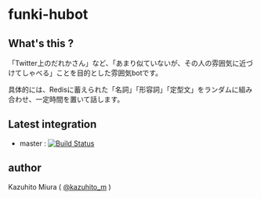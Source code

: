 funki-hubot
==============

## What's this ?

「Twitter上のだれかさん」など、「あまり似ていないが、その人の雰囲気に近づけてしゃべる」ことを目的とした雰囲気botです。

具体的には、Redisに蓄えられた「名詞」「形容詞」「定型文」をランダムに組み合わせ、一定時間を置いて話します。

## Latest integration

+ master : [![Build Status](https://secure.travis-ci.org/kazuhito-m/huniki-hubot.png)](http://travis-ci.org/kazuhito-m/huniki-hubot)

## author

Kazuhito Miura ( [@kazuhito_m](https://twitter.com/kazuhito_m "kazuhito_m on Twitter") )

